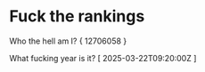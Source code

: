 # Fuck the rankings

Who the hell am I?
{ 12706058 }

What fucking year is it?
[ 2025-03-22T09:20:00Z ]
